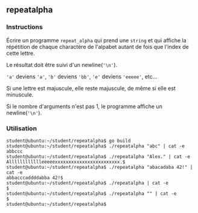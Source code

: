## repeatalpha

### Instructions

Écrire un programme `repeat_alpha` qui prend une `string` et qui affiche la répétition de chaque charactère de l'alpabet autant de fois que l'index de cette lettre.

Le résultat doit être suivi d'un newline(`'\n'`).

`'a'` deviens `'a'`, `'b'` deviens `'bb'`, `'e'` deviens `'eeeee'`, etc...

Si une lettre est majuscule, elle reste majuscule, de même si elle est minuscule.

Si le nombre d'arguments n'est pas 1, le programme affiche un newline(`'\n'`).

### Utilisation

```console
student@ubuntu:~/student/repeatalpha$ go build
student@ubuntu:~/student/repeatalpha$ ./repeatalpha "abc" | cat -e
abbccc
student@ubuntu:~/student/repeatalpha$ ./repeatalpha "Alex." | cat -e
Alllllllllllleeeeexxxxxxxxxxxxxxxxxxxxxxxx.$
student@ubuntu:~/student/repeatalpha$ ./repeatalpha "abacadaba 42!" | cat -e
abbacccaddddabba 42!$
student@ubuntu:~/student/repeatalpha$ ./repeatalpha | cat -e
$
student@ubuntu:~/student/repeatalpha$ ./repeatalpha "" | cat -e
$
student@ubuntu:~/student/repeatalpha$
```
